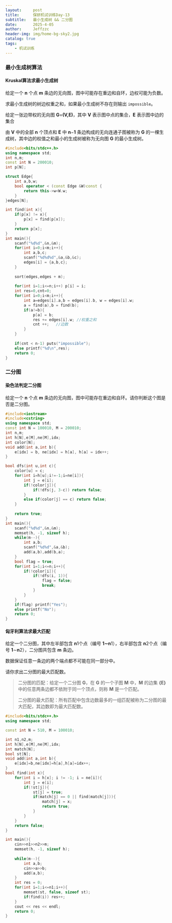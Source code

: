 ```yaml
---
layout:     post
title:      保研机试训练Day-13
subtitle:   最小生成树 && 二分图
date:       2025-4-05
author:     Jeffzzc
header-img: img/home-bg-sky2.jpg
catalog: true
tags:
    - 机试训练
---
```

### 最小生成树算法

#### Kruskal算法求最小生成树

给定一个 **n** 个点 **m** 条边的无向图，图中可能存在重边和自环，边权可能为负数。

求最小生成树的树边权重之和，如果最小生成树不存在则输出 `impossible`。

给定一张边带权的无向图 **G**=**(**V**,**E**)**，其中 **V** 表示图中点的集合，**E** 表示图中边的集合

由 **V** 中的全部 **n** 个顶点和 **E** 中 **n**−**1** 条边构成的无向连通子图被称为 **G** 的一棵生成树，其中边的权值之和最小的生成树被称为无向图 **G** 的最小生成树。

```cpp
#include<bits/stdc++.h>
using namespace std;
int n,m;
const int N = 200010;
int p[N];

struct Edge{
    int a,b,w;
    bool operator < (const Edge &W)const {
        return this->w<W.w;
    }
}edges[N];

int find(int x){
    if(p[x] != x){
        p[x] = find(p[x]);
    }
    return p[x];
}
int main(){
    scanf("%d%d",&n,&m);
    for(int i=0;i<m;i++){
        int a,b,c;
        scanf("%d%d%d",&a,&b,&c);
        edges[i] = {a,b,c};
    }
  
    sort(edges,edges + m);
  
    for(int i=1;i<=n;i++) p[i] = i;
    int res=0,cnt=0;
    for(int i=0;i<m;i++){
        int a=edges[i].a,b = edges[i].b, w = edges[i].w;
        a = find(a),b = find(b);
        if(a!=b){
            p[a] = b;
            res += edges[i].w; //权重之和
            cnt ++;   //边数
        }
    }
  
    if(cnt < n-1) puts("impossible");
    else printf("%d\n",res);
    return 0;
}
```

### 二分图

#### 染色法判定二分图

给定一个 **n** 个点 **m** 条边的无向图，图中可能存在重边和自环。请你判断这个图是否是二分图。

```cpp
#include<iostream>
#include<cstring>
using namespace std;
const int N = 100010, M = 200010;
int n,m;
int h[N],e[M],ne[M],idx;
int color[N];
void add(int a,int b){
    e[idx] = b, ne[idx] = h[a], h[a] = idx++;
}

bool dfs(int u,int c){
    color[u] = c;
    for(int i=h[u];i!=-1;i=ne[i]){
        int j = e[i];
        if(!color[j]){
            if(!dfs(j, 3-c)) return false;
        }
        else if(color[j] == c) return false;
    }
  
    return true;
}
int main(){
    scanf("%d%d",&n,&m);
    memset(h, -1, sizeof h);
    while(m--){
        int a,b;
        scanf("%d%d",&a,&b);
        add(a,b),add(b,a);
    }
    bool flag = true;
    for(int i=1;i<=n;i++){
        if(!color[i]){
            if(!dfs(i, 1)){
                flag = false;
                break;
            }
        }
    }
    if(flag) printf("Yes");
    else printf("No");
    return 0;
}
```

#### 匈牙利算法求最大匹配

给定一个二分图，其中左半部包含 **n**1个点（编号 **1∼n**1），右半部包含 **n**2个点（编号 **1**∼**n**2），二分图共包含 **m** 条边。

数据保证任意一条边的两个端点都不可能在同一部分中。

请你求出二分图的最大匹配数。

> 二分图的匹配：给定一个二分图 **G**，在 **G** 的一个子图 **M** 中，**M** 的边集 **{**E**}** 中的任意两条边都不依附于同一个顶点，则称 **M** 是一个匹配。
>
> 二分图的最大匹配：所有匹配中包含边数最多的一组匹配被称为二分图的最大匹配，其边数即为最大匹配数。

```cpp
#include<bits/stdc++.h>
using namespace std;

const int N = 510, M = 100010;

int n1,n2,m;
int h[N],e[M],ne[M],idx;
int match[N];
bool st[N];
void add(int a,int b){
    e[idx]=b,ne[idx]=h[a],h[a]=idx++;
}
bool find(int x){
    for(int i = h[x]; i != -1; i = ne[i]){
        int j = e[i];
        if(!st[j]){
            st[j] = true;
            if(match[j] == 0 || find(match[j])){
                match[j] = x;
                return true;
            }
        }
    }
    return false;
}

int main(){
    cin>>n1>>n2>>m;
    memset(h, -1, sizeof h);
  
    while(m--){
        int a,b;
        cin>>a>>b;
        add(a,b);
    }
    int res = 0;
    for(int i=1;i<=n1;i++){
        memset(st, false, sizeof st);
        if(find(i)) res++;
    }
    cout << res << endl;
    return 0;
}
```
